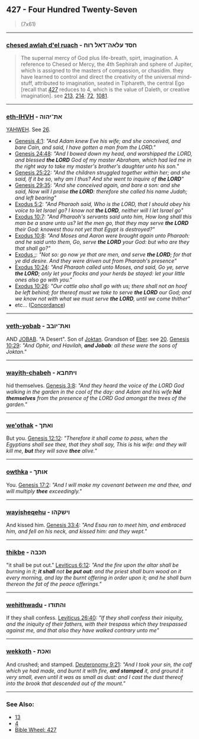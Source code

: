 ## 427 - Four Hundred Twenty-Seven
> (7x61)

---

### [chesed awlah d'el ruach](/keys/ChSD.OLAH-DAL.RVCh) - חסד עלאה־דאל רוח
> The supernal mercy of God plus life-breath, spirt, imagination. A reference to Chesed or Mercy, the 4th Sephirah and sphere of Jupiter, which is assigned to the masters of compassion, or chasidim. they have learned to control and direct the creativity of the universal mind-stuff, attributed to imagination, seated in Tiphareth, the central Ego [recall that [427](427) reduces to 4, which is the value of Daleth, or creative imagination]. see [213](213), [214](214); [72](72), [1081](1081).

---

### [eth-IHVH](/keys/ATh-IHVH) - את־יהוה
[YAHWEH](/keys/IHVH). See [26](26).

- [Genesis 4:1](https://biblehub.com/genesis/4-1.htm): *"And Adam knew Eve his wife; and she conceived, and bare Cain, and said, I have gotten a man from the LORD."*
- [Genesis 24:48](https://biblehub.com/genesis/24-48.htm): *"And I bowed down my head, and worshipped the LORD, and blessed **the LORD** God of my master Abraham, which had led me in the right way to take my master's brother's daughter unto his son."*
- [Genesis 25:22](https://biblehub.com/genesis/25-22.htm): *"And the children struggled together within her; and she said, If it be so, why am I thus? And she went to inquire of **the LORD**"*
- [Genesis 29:35](https://biblehub.com/genesis/29-35.htm): *"And she conceived again, and bare a son: and she said, Now will I praise **the LORD**: therefore she called his name Judah; and left bearing"*
- [Exodus 5:2](https://biblehub.com/exodus/5-2.htm): *"And Pharaoh said, Who is the LORD, that I should obey his voice to let Israel go? I know not **the LORD**, neither will I let Israel go"*
- [Exodus 10:7](https://biblehub.com/exodus/10-7.htm): *"And Pharaoh's servants said unto him, How long shall this man be a snare unto us? let the men go, that they may serve **the LORD** their God: knowest thou not yet that Egypt is destroyed?"*
- [Exodus 10:8](https://biblehub.com/exodus/10-8.htm): *"And Moses and Aaron were brought again unto Pharaoh: and he said unto them, Go, serve **the LORD** your God: but who are they that shall go?"*
- [Exodus :](https://biblehub.com/exodus/-.htm): *"Not so: go now ye that are men, and serve **the LORD**; for that ye did desire. And they were driven out from Pharaoh's presence"*
- [Exodus 10:24](https://biblehub.com/exodus/10-24.htm): *"And Pharaoh called unto Moses, and said, Go ye, serve **the LORD**; only let your flocks and your herds be stayed: let your little ones also go with you."*
- [Exodus 10:26](https://biblehub.com/exodus/10-26.htm): *"Our cattle also shall go with us; there shall not an hoof be left behind; for thereof must we take to serve **the LORD** our God; and we know not with what we must serve **the LORD**, until we come thither"*
- etc... ([Concordance](https://biblehub.com/hebrew/yahweh_3068.htm))

---

### [veth-yobab](/keys/VATh-IVBB) - ואת־יובב
AND [JOBAB](/keys/IVBB). "A Desert". Son of [Joktan](/keys/IQTN). Grandson of [Eber](/keys/OBR). see [20](20). [Genesis 10:29](https://biblehub.com/genesis/10-29.htm): *"And Ophir, and Havilah, **and Jobab**: all these were the sons of Joktan."*

---

### [wayith-chabeh](/keys/VIThChBA) - ויתחבא
hid themselves. [Genesis 3:8](https://biblehub.com/genesis/3-8.htm): *"And they heard the voice of the LORD God walking in the garden in the cool of the day: and Adam and his wife **hid themselves** from the presence of the LORD God amongst the trees of the garden."*

---

### [we'othak](/keys/VAThK) - ואתך
But you. [Genesis 12:12](https://biblehub.com/genesis/12-12.htm): *"Therefore it shall come to pass, when the Egyptians shall see thee, that they shall say, This is his wife: and they will kill me, **but** they will save **thee** alive."*

---

### [owthka](/keys/AVThK) - אותך
You. [Genesis 17:2](https://biblehub.com/genesis/17-2.htm): *"And I will make my covenant between me and thee, and will multiply **thee** exceedingly."*

---

### [wayisheqehu](/keys/VIShQHV) - וישקהו
And kissed him. [Genesis 33:4](https://biblehub.com/genesis/33-4.htm): *"And Esau ran to meet him, and embraced him, and fell on his neck, and kissed him: and they wept."*

---

### [thikbe](/keys/ThKBH) - תכבה
"it shall be put out." [Leviticus 6:12](https://biblehub.com/leviticus/6-12.htm): *"And the fire upon the altar shall be burning in it; **it shall** not **be put out:** and the priest shall burn wood on it every morning, and lay the burnt offering in order upon it; and he shall burn thereon the fat of the peace offerings."*

---

### [wehithwadu](/keys/VHThVDV) - והתודו
If they shall confess. [Leviticus 26:40](https://biblehub.com/leviticus/26-40.htm): *"If they shall confess their iniquity, and the iniquity of their fathers, with their trespass which they trespassed against me, and that also they have walked contrary unto me"*

---

### [wekkoth](/keys/VAKTh) - ואכת
And crushed; and stamped. [Deuteronomy 9:21](https://biblehub.com/deuteronomy/9-21.htm): *"And I took your sin, the calf which ye had made, and burnt it with fire, **and stamped** it, and ground it very small, even until it was as small as dust: and I cast the dust thereof into the brook that descended out of the mount."*

---

### See Also:

- [13](13)
- [4](4)
- [Bible Wheel: 427](https://www.biblewheel.com//GR/GR_Database.php?SearchBy_Gematria=427)
